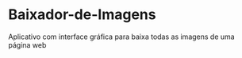 # Baixador-de-Imagens
 Aplicativo com interface gráfica para baixa todas as imagens de uma página web

